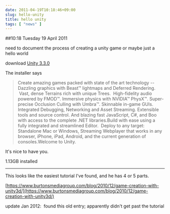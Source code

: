```yaml
---
date: 2011-04-19T10:18:46+09:00
slug: hello-unity
title: hello unity
tags: [ "news" ]
---
```


##10:18 Tuesday 19 April 2011

need to document the process of creating a unity game or maybe just a hello world

download [Unity 3.3.0](https://unity3d.com/unity/download/)

The installer says


> Create amazing games packed with state of the art technology -- Dazzling graphics with Beast™ lightmaps and Deferred Rendering.  Vast, dense Terrains rich with unique Trees.  High-fidelity audio powered by FMOD™. Immersive physics with NVIDIA™ PhysX™. Super-precise Occlusion Culling with Umbra™. Skinnable in-game GUIs. Integrated Debugging, Networking and Asset Streaming. Extensible tools and source control. And blazing fast JavaScript, C#, and Boo with access to the complete .NET libraries.Build with ease using a fully integrated and streamlined Editor.  Deploy to any target: Standalone Mac or Windows, Streaming Webplayer that works in any browser, iPhone, iPad, Android, and the current generation of consoles.Welcome to Unity.

It's nice to have you.


1.13GB installed





* * *



This looks like the easiest tutorial I've found, and he has 4 or 5 parts.

[https://www.burtonsmediagroup.com/blog/2010/12/game-creation-with-unity3d/](https://www.burtonsmediagroup.com/blog/2010/12/game-creation-with-unity3d/)

update Jan 2012:  found this old entry; apparently didn't get past the tutorial


